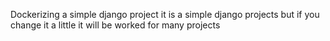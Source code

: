 Dockerizing a simple django project
it is a simple django projects but if you change it a little it will be worked for many projects
